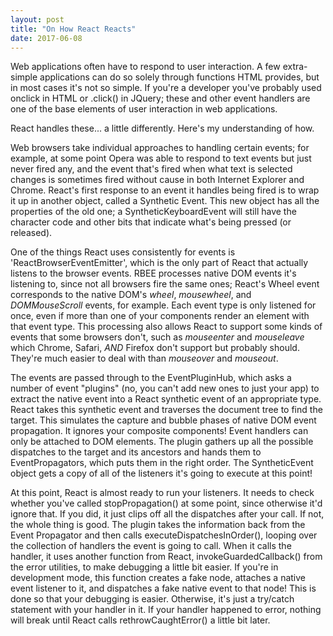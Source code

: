 ```yaml
---
layout: post
title: "On How React Reacts"
date: 2017-06-08
---
```


Web applications often have to respond to user interaction. A few extra-simple applications can do so solely through functions HTML provides, but in most cases it's not so simple. If you're a developer you've probably used onclick in HTML or .click() in JQuery; these and other event handlers are one of the base elements of user interaction in web applications.

React handles these... a little differently. Here's my understanding of how.

Web browsers take individual approaches to handling certain events; for example, at some point Opera was able to respond to text events but just never fired any, and the event that's fired when what text is selected changes is sometimes fired without cause in both Internet Explorer and Chrome. React's first response to an event it handles being fired is to wrap it up in another object, called a Synthetic Event. This new object has all the properties of the old one; a SyntheticKeyboardEvent will still have the character code and other bits that indicate what's being pressed (or released).

One of the things React uses consistently for events is 'ReactBrowserEventEmitter', which is the only part of React that actually listens to the browser events. RBEE processes native DOM events it's listening to, since not all browsers fire the same ones; React's Wheel event corresponds to the native DOM's _wheel_, _mousewheel_, and _DOMMouseScroll_ events, for example. Each event type is only listened for once, even if more than one of your components render an element with that event type. This processing also allows React to support some kinds of events that some browsers don't, such as _mouseenter_ and _mouseleave_ which Chrome, Safari, _AND_ Firefox don't support but probably should. They're much easier to deal with than _mouseover_ and _mouseout_.

The events are passed through to the EventPluginHub, which asks a number of event "plugins" (no, you can't add new ones to just your app) to extract the native event into a React synthetic event of an appropriate type. React takes this synthetic event and traverses the document tree to find the target. This simulates the capture and bubble phases of native DOM event propagation. It ignores your composite components! Event handlers can only be attached to DOM elements. The plugin gathers up all the possible dispatches to the target and its ancestors and hands them to EventPropagators, which puts them in the right order. The SyntheticEvent object gets a copy of all of the listeners it's going to execute at this point!

At this point, React is almost ready to run your listeners. It needs to check whether you've called stopPropagation() at some point, since otherwise it'd ignore that. If you did, it just clips off all the dispatches after your call. If not, the whole thing is good. The plugin takes the information back from the Event Propagator and then calls executeDispatchesInOrder(), looping over the collection of handlers the event is going to call. When it calls the handler, it uses another function from React, invokeGuardedCallback() from the error utilities, to make debugging a little bit easier. If you're in development mode, this function creates a fake node, attaches a native event listener to it, and dispatches a fake native event to that node! This is done so that your debugging is easier. Otherwise, it's just a try/catch statement with your handler in it. If your handler happened to error, nothing will break until React calls rethrowCaughtError() a little bit later.
